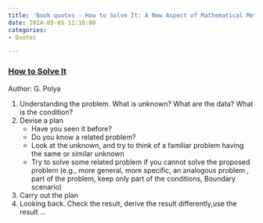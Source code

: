 ```yaml
---
title: 'Book quotes - How to Solve It: A New Aspect of Mathematical Method'
date: 2014-05-05 11:16:00
categories:
- Quotes

---
```


### [How to Solve It](https://www.amazon.com/How-Solve-Mathematical-Princeton-Science/dp/069111966X)
Author: G. Polya

> 	
1. Understanding the problem. What is unknown? What are the data? What is the condition?
2. Devise a plan
	- Have you seen it before?
	- Do you know a related problem?
	- Look at the unknown, and try to think of a familiar problem having the same  or similar unknown
	- Try to solve some related problem if you cannot solve the proposed problem (e.g., more general, more specific, an analogous problem , part of the problem, keep only part of the conditions, Boundary scenario)
3. Carry out the plan
4. Looking back. Check the result, derive the result differently,use the result …


